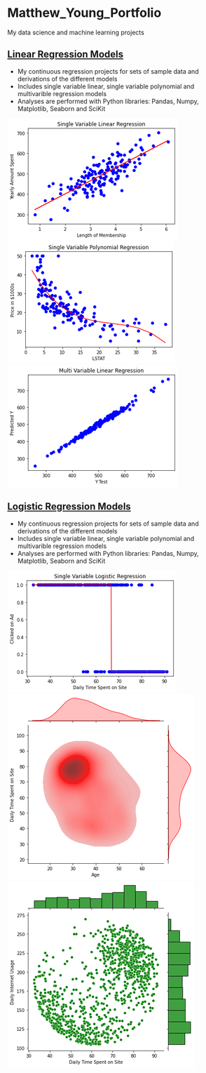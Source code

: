# Matthew_Young_Portfolio
My data science and machine learning projects

## [Linear Regression Models](https://github.com/mbyoung99/Linear_Regressions)
* My continuous regression projects for sets of sample data and derivations of the different models
* Includes single variable linear, single variable polynomial and multivarible regression models
* Analyses are performed with Python libraries: Pandas, Numpy, Matplotlib, Seaborn and SciKit

![](/Images/LinearModelPlotSingleVar.png)
![](/Images/PolynomialModelPlotSingleVar.png)
![](/Images/LinearModelPlotMultiVar_.png)


## [Logistic Regression Models](https://github.com/mbyoung99/Logistic_Regressions)
* My continuous regression projects for sets of sample data and derivations of the different models
* Includes single variable linear, single variable polynomial and multivarible regression models
* Analyses are performed with Python libraries: Pandas, Numpy, Matplotlib, Seaborn and SciKit

![](/Images/LogisticModelPlot_single_variable.png)
![](/Images/LogisticModelPlot_kde.png)
![](/Images/LogisticModelPlot_histogram.png)
